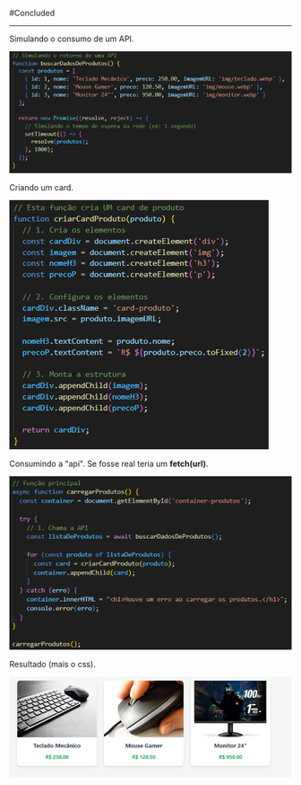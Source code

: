 #Concluded 

---

Simulando o consumo de um API.

![](../../attachments/Pasted%20image%2020250705163245.png)

Criando um card. 

![](../../attachments/Pasted%20image%2020250705163300.png)

Consumindo a "api". Se fosse real teria um **fetch(url)**. 

![](../../attachments/Pasted%20image%2020250705163314.png)

Resultado (mais o css).

![](../../attachments/Pasted%20image%2020250705163500.png)
